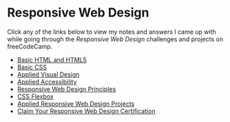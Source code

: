 # Responsive Web Design

Click any of the links below to view my notes and answers I came up with while going through the <em>Responsive Web Design</em> challenges and projects on freeCodeCamp.

- [Basic HTML and HTML5](https://github.com/Squibs/Beta-freeCodeCamp/blob/master/Responsive%20Web%20Design/1.%20Basic%20HTML%20and%20HTML5.md#basic-html-and-html5)
- [Basic CSS](https://github.com/Squibs/Beta-freeCodeCamp/blob/master/Responsive%20Web%20Design/2.%20Basic%20CSS.md#basic-css)
- [Applied Visual Design](https://github.com/Squibs/Beta-freeCodeCamp/blob/master/Responsive%20Web%20Design/3.%20Applied%20Visual%20Design.md#applied-visual-design)
- [Applied Accessibility](https://github.com/Squibs/Beta-freeCodeCamp/blob/master/Responsive%20Web%20Design/4.%20Applied%20Accessibility.md#applied-accessibility)
- [Responsive Web Design Principles](https://github.com/Squibs/Beta-freeCodeCamp/blob/master/Responsive%20Web%20Design/5.%20Responsive%20Web%20Design%20Principles.md#responsive-web-design-principles)
- [CSS Flexbox](https://github.com/Squibs/Beta-freeCodeCamp/blob/master/Responsive%20Web%20Design/6.%20CSS%20Flexbox.md#css-flexbox)
- [Applied Responsive Web Design Projects]()
- [Claim Your Responsive Web Design Certification]()